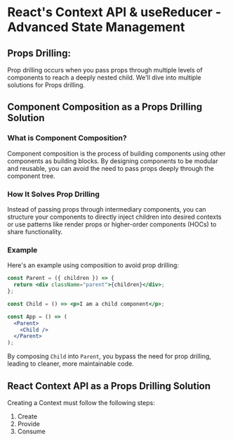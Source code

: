 
# React's Context API & useReducer - Advanced State Management

## Props Drilling:

Prop drilling occurs when you pass props through multiple levels of components to reach a deeply nested child. We'll dive into multiple solutions for Props drilling.

## Component Composition as a Props Drilling Solution

### What is Component Composition?

Component composition is the process of building components using other components as building blocks. By designing components to be modular and reusable, you can avoid the need to pass props deeply through the component tree.

### How It Solves Prop Drilling

Instead of passing props through intermediary components, you can structure your components to directly inject children into desired contexts or use patterns like render props or higher-order components (HOCs) to share functionality.

### Example

Here's an example using composition to avoid prop drilling:

```jsx
const Parent = ({ children }) => {
  return <div className="parent">{children}</div>;
};

const Child = () => <p>I am a child component</p>;

const App = () => (
  <Parent>
    <Child />
  </Parent>
);
```

By composing `Child` into `Parent`, you bypass the need for prop drilling, leading to cleaner, more maintainable code.


## React Context API as a Props Drilling Solution

Creating a Context must follow the following steps: 

1. Create
2. Provide
3. Consume